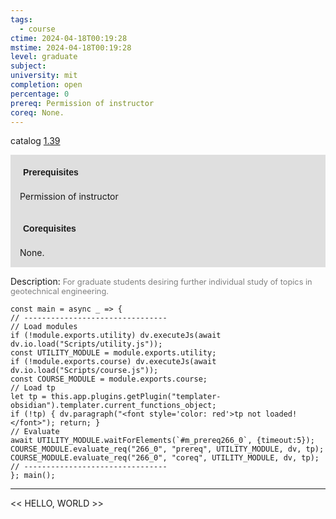 ```yaml
---
tags:
  - course
ctime: 2024-04-18T00:19:28
mstime: 2024-04-18T00:19:28
level: graduate
subject: 
university: mit
completion: open
percentage: 0
prereq: Permission of instructor
coreq: None.
---
```


catalog [1.39](http://student.mit.edu/catalog/m1b.html#1.39)

<span style="display: block; padding: 15px; background-color: rgb(100, 100, 100, 0.2);"><font id="m_prereq266_0" style="display: block; font-family: Arial, sans-serif; font-weight: bold; padding: 5px">Prerequisites</font><br><span id="prereq266_0">Permission of instructor</span></span>
<span style="display: block; padding: 15px; background-color: rgb(100, 100, 100, 0.2);"><font id="m_coreq266_0" style="display: block; font-family: Arial, sans-serif; font-weight: bold; padding: 5px">Corequisites</font><br><span id="coreq266_0">None.</span></span>

<font style="">Description:</font>
<font style="color: grey; font-size: 0.8rem;">For graduate students desiring further individual study of topics in geotechnical engineering.</font>

```dataviewjs
const main = async _ => {
// --------------------------------
// Load modules
if (!module.exports.utility) dv.executeJs(await dv.io.load("Scripts/utility.js"));
const UTILITY_MODULE = module.exports.utility;
if (!module.exports.course) dv.executeJs(await dv.io.load("Scripts/course.js"));
const COURSE_MODULE = module.exports.course;
// Load tp
let tp = this.app.plugins.getPlugin("templater-obsidian").templater.current_functions_object;
if (!tp) { dv.paragraph("<font style='color: red'>tp not loaded!</font>"); return; }
// Evaluate
await UTILITY_MODULE.waitForElements(`#m_prereq266_0`, {timeout:5});
COURSE_MODULE.evaluate_req("266_0", "prereq", UTILITY_MODULE, dv, tp);
COURSE_MODULE.evaluate_req("266_0", "coreq", UTILITY_MODULE, dv, tp);
// --------------------------------
}; main();
```

---

<< HELLO, WORLD >>
